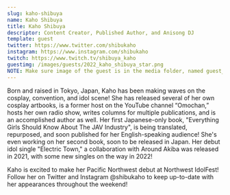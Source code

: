 ```yaml
---
slug: kaho-shibuya
name: Kaho Shibuya
title: Kaho Shibuya
descriptor: Content Creator, Published Author, and Anisong DJ
template: guest
twitter: https://www.twitter.com/shibukaho
instagram: https://www.instagram.com/shibukaho
twitch: https://www.twitch.tv/shibuya_kaho
guestimg: /images/guests/2022_kaho_shibuya_star.png
NOTE: Make sure image of the guest is in the media folder, named guest_(YEAR)_(GUEST_SLUG).png
---
```


Born and raised in Tokyo, Japan, Kaho has been making waves on the cosplay, convention, and idol scene! She has released several of her own cosplay artbooks, is a former host on the YouTube channel “Omochan,” hosts her own radio show, writes columns for multiple publications, and is an accomplished author as well. Her first Japanese-only book, "Everything Girls Should Know About The JAV Industry", is being translated, repurposed, and soon published for her English-speaking audience! She's even working on her second book, soon to be released in Japan. Her debut idol single "Electric Town," a collaboration with Around Akiba was released in 2021, with some new singles on the way in 2022!

Kaho is excited to make her Pacific Northwest debut at Northwest IdolFest! Follow her on Twitter and Instagram @shibukaho to keep up-to-date with her appearances throughout the weekend!
